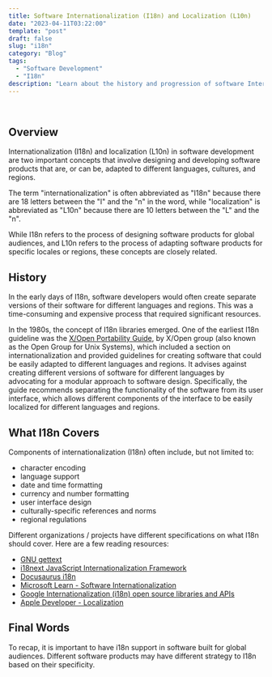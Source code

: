 ```yaml
---
title: Software Internationalization (I18n) and Localization (L10n)
date: "2023-04-11T03:22:00"
template: "post"
draft: false
slug: "i18n"
category: "Blog"
tags:
  - "Software Development"
  - "I18n"
description: "Learn about the history and progression of software Internationalization"
---
```


<br>

## Overview

Internationalization (I18n) and localization (L10n) in software development are two important concepts that involve designing and developing software products that are, or can be, adapted to different languages, cultures, and regions. 

The term "internationalization" is often abbreviated as "I18n" because there are 18 letters between the "I" and the "n" in the word, while "localization" is abbreviated as "L10n" because there are 10 letters between the "L" and the "n".

While I18n refers to the process of designing software products for global audiences, and L10n refers to the process of adapting software products for specific locales or regions, these concepts are closely related. 

## History 

In the early days of I18n, software developers would often create separate versions of their software for different languages and regions. This was a time-consuming and expensive process that required significant resources.

In the 1980s, the concept of I18n libraries emerged. One of the earliest I18n guideline was the [X/Open Portability Guide](https://en.wikipedia.org/wiki/X/Open#X/Open_Portability_Guide), by X/Open group (also known as the Open Group for Unix Systems), which included a section on internationalization and provided guidelines for creating software that could be easily adapted to different languages and regions. It advises against creating different versions of software for different languages by advocating for a modular approach to software design. Specifically, the guide recommends separating the functionality of the software from its user interface, which allows different components of the interface to be easily localized for different languages and regions.


## What I18n Covers

Components of internationalization (I18n) often include, but not limited to:  
* character encoding
* language support
* date and time formatting
* currency and number formatting
* user interface design
* culturally-specific references and norms
* regional regulations

Different organizations / projects have different specifications on what I18n should cover. Here are a few reading resources:

* [GNU gettext](https://www.gnu.org/software/gettext/)
* [i18next JavaScript Internationalization Framework](https://www.i18next.com)
* [Docusaurus i18n](https://docusaurus.io/docs/i18n/introduction)
* [Microsoft Learn - Software Internationalization](https://learn.microsoft.com/en-us/globalization/software-internationalization)
* [Google Internationalization (i18n) open source libraries and APIs](https://developers.google.com/international)
* [Apple Developer - Localization](https://developer.apple.com/documentation/xcode/localization)


## Final Words 

To recap, it is important to have i18n support in software built for global audiences. Different software products may have different strategy to I18n based on their specificity. 

<br>